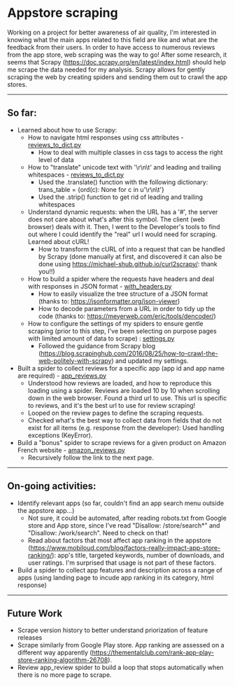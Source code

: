 # Appstore scraping

Working on a project for better awareness of air quality, I'm interested in knowing what the main apps related to this field
are like and what are the feedback from their users. In order to have access to numerous reviews from the app store, web scraping was the way to go!
After some research, it seems that Scrapy (https://doc.scrapy.org/en/latest/index.html) should help me scrape the data needed for my analysis. Scrapy allows for gently scraping the web by creating spiders and sending them out to crawl the app stores.

---
## So far:
* Learned about how to use Scrapy:
    *  How to navigate html responses using css attributes - [reviews_to_dict.py](https://github.com/linetonthat/appstore_scraping/blob/master/appstore/appstore/spiders/reviews_to_dict.py)
        - How to deal with multiple classes in css tags to access the right level of data
    *  How to "translate" unicode text with '\r\n\t' and leading and trailing whitespaces - [reviews_to_dict.py](https://github.com/linetonthat/appstore_scraping/blob/master/appstore/appstore/spiders/reviews_to_dict.py)
        - Used the .translate() function with the following dictionary: trans_table = {ord(c): None for c in u'\r\n\t'}
        - Used the .strip() function to get rid of leading and trailing whitespaces
    * Understand dynamic requests: when the URL has a '#', the server does not care about what's after this symbol. The client (web browser) deals with it. Then, I went to the Developer's tools to find out where I could identify the "real" url I would need for scraping. Learned about cURL!
        - How to transform the cURL of into a request that can be handled by Scrapy (done manually at first, and discovered it can also be done using https://michael-shub.github.io/curl2scrapy/: thank you!!)
    * How to build a spider where the requests have headers and deal with responses in JSON format - [with_headers.py](https://github.com/linetonthat/appstore_scraping/blob/master/appstore/appstore/spiders/with_headers.py)
        - How to easily visualize the tree structure of a JSON format (thanks to: https://jsonformatter.org/json-viewer)
        - How to decode parameters from a URL in order to tidy up the code (thanks to: https://meyerweb.com/eric/tools/dencoder/)
    * How to configure the settings of my spiders to ensure gentle scraping (prior to this step, I've been selecting on purpose pages with limited amount of data to scrape) : [settings.py](https://github.com/linetonthat/appstore_scraping/blob/master/appstore/appstore/settings.py)
        - Followed the guidance from Scrapy blog (https://blog.scrapinghub.com/2016/08/25/how-to-crawl-the-web-politely-with-scrapy) and updated my settings.
* Built a spider to collect reviews for a specific app (app id and app name are required) - [app_reviews.py](https://github.com/linetonthat/appstore_scraping/blob/master/appstore/appstore/spiders/app_reviews.py)
    - Understood how reviews are loaded, and how to reproduce this loading using a spider. Reviews are loaded 10 by 10 when scrolling down in the web browser. Found a third url to use. This url is specific to reviews, and it's the best url to use for review scraping! 
    - Looped on the review pages to define the scraping requests.
    - Checked what's the best way to collect data from fields that do not exist for all items (e.g. response from the developer): Used handling exceptions (KeyError).
 * Build a "bonus" spider to scrape reviews for a given product on Amazon French website - [amazon_reviews.py](https://github.com/linetonthat/appstore_scraping/blob/master/appstore/appstore/spiders/amazon_reviews.py)
   - Recursively follow the link to the next page.
   

---
## On-going activities:

* Identify relevant apps (so far, couldn't find an app search menu outside the appstore app...)
    - Not sure, it could be automated, after reading robots.txt from Google store and App store, since I've read "Disallow: /store/search*" and "Disallow: /work/search". Need to check on that!
    - Read about factors that most affect app ranking in the appstore (https://www.mobiloud.com/blog/factors-really-impact-app-store-ranking/): app's title, targeted keywords, number of downloads, and user ratings. I'm surprised that usage is not part of these factors. 
* Build a spider to collect app features and description across a range of apps (using landing page to incude app ranking in its category, html response)

---
## Future Work
* Scrape version history to better understand priorization of feature releases
* Scrape similarly from Google Play store. App ranking are assessed on a different way apparently (https://thementalclub.com/rank-app-play-store-ranking-algorithm-26708).
* Review app_review spider to build a loop that stops automatically when there is no more page to scrape.
   
